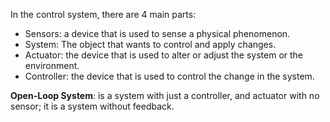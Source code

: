 In the control system, there are 4 main parts:
  - Sensors: a device that is used to sense a physical phenomenon.
  - System: The object that wants to control and apply changes.
  - Actuator: the device that is used to alter or adjust the system or the environment. 
  - Controller: the device that is used to control the change in the system.

**Open-Loop System**: is a system with just a controller, and actuator with no sensor; it is a system without feedback.
